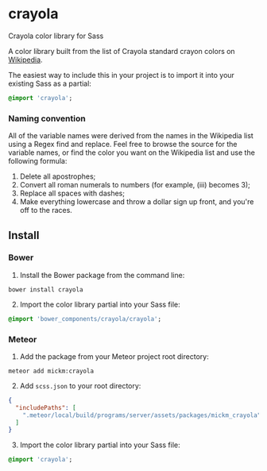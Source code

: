 # crayola
Crayola color library for Sass

A color library built from the list of Crayola standard crayon colors on [Wikipedia](https://en.wikipedia.org/wiki/List_of_Crayola_crayon_colors#Standard_colors).

The easiest way to include this in your project is to import it into your existing Sass as a partial:

```Sass
@import 'crayola';
```

### Naming convention

All of the variable names were derived from the names in the Wikipedia list using a Regex find and replace.  Feel free to browse the source for the variable names, or find the color you want on the Wikipedia list and use the following formula:

1.  Delete all apostrophes;
2.  Convert all roman numerals to numbers (for example, (iii) becomes 3);
3.  Replace all spaces with dashes;
4.  Make everything lowercase and throw a dollar sign up front, and you're off to the races.


## Install

### Bower

1.  Install the Bower package from the command line:
  ```Shell
  bower install crayola
  ```

2.  Import the color library partial into your Sass file:
  ```Sass
  @import 'bower_components/crayola/crayola';
  ```



### Meteor

1.  Add the package from your Meteor project root directory:
  ```Shell
  meteor add mickm:crayola
  ```

2.  Add ```scss.json``` to your root directory:
  ```JSON
  {
    "includePaths": [
      ".meteor/local/build/programs/server/assets/packages/mickm_crayola"
    ]
  }
  ```

3.  Import the color library partial into your Sass file:
  ```Sass
  @import 'crayola';
  ```
